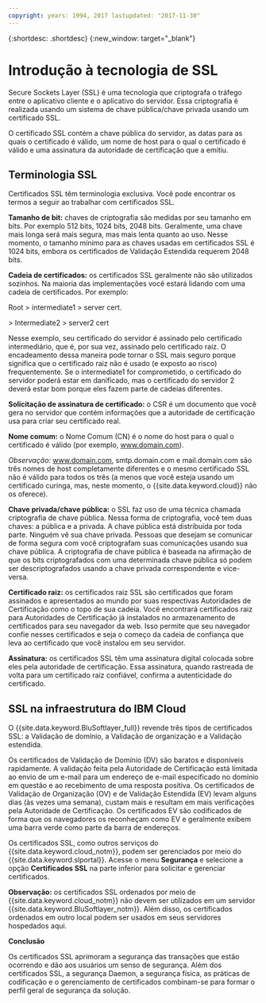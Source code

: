 ```yaml
---
copyright: years: 1994, 2017 lastupdated: "2017-11-30"
---
```


{:shortdesc: .shortdesc}
{:new_window: target="_blank"}

# Introdução à tecnologia de SSL

Secure Sockets Layer (SSL) é uma tecnologia que criptografa o tráfego entre o aplicativo cliente e o aplicativo do servidor. Essa criptografia é realizada usando um sistema de chave pública/chave privada usando um certificado SSL.

O certificado SSL contém a chave pública do servidor, as datas para as quais o certificado é válido, um nome de host para o qual o certificado é válido e uma assinatura da autoridade de certificação que a emitiu.

## Terminologia SSL

Certificados SSL têm terminologia exclusiva. Você pode encontrar os termos a seguir ao trabalhar com certificados SSL.

**Tamanho de bit:** chaves de criptografia são medidas por seu tamanho em bits. Por exemplo 512 bits, 1024 bits, 2048 bits. Geralmente, uma chave mais longa será mais segura, mas mais lenta quanto ao uso. Nesse momento, o tamanho mínimo para as chaves usadas em certificados SSL é 1024 bits, embora os certificados de Validação Estendida requerem 2048 bits.

**Cadeia de certificados:** os certificados SSL geralmente não são utilizados sozinhos. Na maioria das implementações você estará lidando com uma cadeia de certificados. Por exemplo:

  Root > intermediate1 > server cert.

  \> Intermediate2 > server2 cert

Nesse exemplo, seu certificado do servidor é assinado pelo certificado intermediário, que é, por sua vez, assinado pelo certificado raiz. O encadeamento dessa maneira pode tornar o SSL mais seguro porque significa que o certificado raiz não é usado (e exposto ao risco) frequentemente. Se o intermediate1 for comprometido, o certificado do servidor poderá estar em danificado, mas o certificado do servidor 2 deverá estar bom porque eles fazem parte de cadeias diferentes.

**Solicitação de assinatura de certificado:** o CSR é um documento que você gera no servidor que contém informações que a autoridade de certificação usa para criar seu certificado real.

**Nome comum:** o Nome Comum (CN) é o nome do host para o qual o certificado é válido (por exemplo, www.domain.com).  

*Observação:* www.domain.com, smtp.domain.com e mail.domain.com são três nomes de host completamente diferentes e o mesmo certificado SSL não é válido para todos os três (a menos que você esteja usando um certificado curinga, mas, neste momento, o {{site.data.keyword.cloud}} não os oferece).

**Chave privada/chave pública:** o SSL faz uso de uma técnica chamada criptografia de chave pública. Nessa forma de criptografia, você tem duas chaves: a pública e a privada. A chave pública está distribuída por toda parte. Ninguém vê sua chave privada. Pessoas que desejam se comunicar de forma segura com você criptografam suas comunicações usando sua chave pública. A criptografia de chave pública é baseada na afirmação de que os bits criptografados com uma determinada chave pública só podem ser descriptografados usando a chave privada correspondente e vice-versa.

**Certificado raiz:** os certificados raiz SSL são certificados que foram assinados e apresentados ao mundo por suas respectivas Autoridades de Certificação como o topo de sua cadeia. Você encontrará certificados raiz para Autoridades de Certificação já instalados no armazenamento de certificados para seu navegador da web. Isso permite que seu navegador confie nesses certificados e seja o começo da cadeia de confiança que leva ao certificado que você instalou em seu servidor.

**Assinatura:** os certificados SSL têm uma assinatura digital colocada sobre eles pela autoridade de certificação. Essa assinatura, quando rastreada de volta para um certificado raiz confiável, confirma a autenticidade do certificado.

## SSL na infraestrutura do IBM Cloud

O {{site.data.keyword.BluSoftlayer_full}} revende três tipos de certificados SSL: a Validação de domínio, a Validação de organização e a Validação estendida. 

Os certificados de Validação de Domínio (DV) são baratos e disponíveis rapidamente. A validação feita pela Autoridade de Certificação está limitada ao envio de um e-mail para um endereço de e-mail especificado no domínio em questão e ao recebimento de uma resposta positiva. Os certificados de Validação de Organização (OV) e de Validação Estendida (EV) levam alguns dias (às vezes uma semana), custam mais e resultam em mais verificações pela Autoridade de Certificação. Os certificados EV são codificados de forma que os navegadores os reconheçam como EV e geralmente exibem uma barra verde como parte da barra de endereços. 

Os certificados SSL, como outros serviços do {{site.data.keyword.cloud_notm}}, podem ser gerenciados por meio do {{site.data.keyword.slportal}}.  Acesse o menu **Segurança** e selecione a opção **Certificados SSL** na parte inferior para solicitar e gerenciar certificados.  

**Observação:** os certificados SSL ordenados por meio de {{site.data.keyword.cloud_notm}} não devem ser utilizados em um servidor {{site.data.keyword.BluSoftlayer_notm}}. Além disso, os certificados ordenados em outro local podem ser usados em seus servidores hospedados aqui.

**Conclusão**

Os certificados SSL aprimoram a segurança das transações que estão ocorrendo e dão aos usuários um senso de segurança. Além dos certificados SSL, a segurança Daemon, a segurança física, as práticas de codificação e o gerenciamento de certificados combinam-se para formar o perfil geral de segurança da solução.
